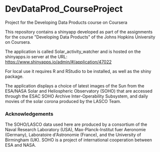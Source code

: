 # DevDataProd_CourseProject
Project for the Developing Data Products course on Coursera

This repository contains a shinyapp developed as part
of the assignments for the course "Developing Data Products"
of the Johns Hopkins University on Coursera.

The application is called Solar_activity_watcher and is
hosted on the shinyapps.io server at the URL:
https://www.shinyapps.io/admin/#/application/47022

For local use it requires R and RStudio to be installed,
as well as the shiny package.

The application displays a choice of latest images of
the Sun from the ESA/NASA Solar and Heliospheric Observatory (SOHO)
that are accessed through the ESAC SOHO Archive Inter-Operability
Subsystem, and daily movies of the solar corona produced by
the LASCO Team. 

### Acknowledgements

The SOHO/LASCO data used here are produced by
a consortium of the Naval Research Laboratory (USA), Max-Planck-Institut 
fuer Aeronomie (Germany), Laboratoire d'Astronomie (France), and 
the University of Birmingham (UK). SOHO is a project of international 
cooperation between ESA and NASA.
